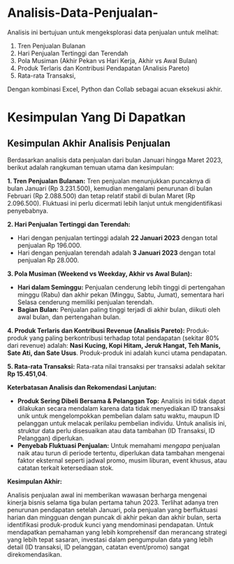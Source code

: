 # Analisis-Data-Penjualan-
Analisis ini bertujuan untuk mengeksplorasi data penjualan untuk melihat: 

1. Tren Penjualan Bulanan
2. Hari Penjualan Tertinggi dan Terendah
3. Pola Musiman (Akhir Pekan vs Hari Kerja, Akhir vs Awal Bulan)
4. Produk Terlaris dan Kontribusi Pendapatan (Analisis Pareto)
5. Rata-rata Transaksi,
  
Dengan kombinasi Excel, Python dan Collab sebagai acuan eksekusi akhir.

# Kesimpulan Yang Di Dapatkan

## Kesimpulan Akhir Analisis Penjualan

Berdasarkan analisis data penjualan dari bulan Januari hingga Maret 2023, berikut adalah rangkuman temuan utama dan kesimpulan:

**1. Tren Penjualan Bulanan:**
Tren penjualan menunjukkan puncaknya di bulan Januari (Rp 3.231.500), kemudian mengalami penurunan di bulan Februari (Rp 2.088.500) dan tetap relatif stabil di bulan Maret (Rp 2.096.500). Fluktuasi ini perlu dicermati lebih lanjut untuk mengidentifikasi penyebabnya.

**2. Hari Penjualan Tertinggi dan Terendah:**
*   Hari dengan penjualan tertinggi adalah **22 Januari 2023** dengan total penjualan Rp 196.000.
*   Hari dengan penjualan terendah adalah **3 Januari 2023** dengan total penjualan Rp 28.000.

**3. Pola Musiman (Weekend vs Weekday, Akhir vs Awal Bulan):**
*   **Hari dalam Seminggu:** Penjualan cenderung lebih tinggi di pertengahan minggu (Rabu) dan akhir pekan (Minggu, Sabtu, Jumat), sementara hari Selasa cenderung memiliki penjualan terendah.
*   **Bagian Bulan:** Penjualan paling tinggi terjadi di akhir bulan, diikuti oleh awal bulan, dan pertengahan bulan.

**4. Produk Terlaris dan Kontribusi Revenue (Analisis Pareto):**
Produk-produk yang paling berkontribusi terhadap total pendapatan (sekitar 80% dari revenue) adalah: **Nasi Kucing, Kopi Hitam, Jeruk Hangat, Teh Manis, Sate Ati, dan Sate Usus**. Produk-produk ini adalah kunci utama pendapatan.

**5. Rata-rata Transaksi:**
Rata-rata nilai transaksi per transaksi adalah sekitar **Rp 15.451,04**.

**Keterbatasan Analisis dan Rekomendasi Lanjutan:**

*   **Produk Sering Dibeli Bersama & Pelanggan Top:** Analisis ini tidak dapat dilakukan secara mendalam karena data tidak menyediakan ID transaksi unik untuk mengelompokkan pembelian dalam satu waktu, maupun ID pelanggan untuk melacak perilaku pembelian individu. Untuk analisis ini, struktur data perlu disesuaikan atau data tambahan (ID Transaksi, ID Pelanggan) diperlukan.
*   **Penyebab Fluktuasi Penjualan:** Untuk memahami *mengapa* penjualan naik atau turun di periode tertentu, diperlukan data tambahan mengenai faktor eksternal seperti jadwal promo, musim liburan, event khusus, atau catatan terkait ketersediaan stok.

**Kesimpulan Akhir:**

Analisis penjualan awal ini memberikan wawasan berharga mengenai kinerja bisnis selama tiga bulan pertama tahun 2023. Terlihat adanya tren penurunan pendapatan setelah Januari, pola penjualan yang berfluktuasi harian dan mingguan dengan puncak di akhir pekan dan akhir bulan, serta identifikasi produk-produk kunci yang mendominasi pendapatan. Untuk mendapatkan pemahaman yang lebih komprehensif dan merancang strategi yang lebih tepat sasaran, investasi dalam pengumpulan data yang lebih detail (ID transaksi, ID pelanggan, catatan event/promo) sangat direkomendasikan.
